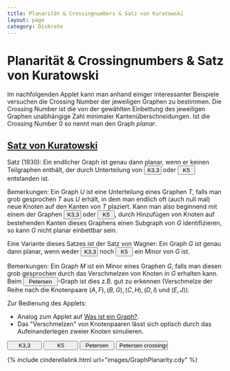 ```yaml
---
title: Planarität & Crossingnumbers & Satz von Kuratowski
layout: page
category: Diskrete
---
```


<script type="text/javascript">
  function doScript(c) {
    cdy.evokeCS(c);
  };

  cc='"';

  var statement=new Array();

  // K5
  statement[0]='(changeGraph([[["A",gauss(5*exp(2*pi*i*(0/5 + 18/360)))], ["B",gauss(5*exp(2*pi*i*(1/5 + 18/360)))], ["C",gauss(5*exp(2*pi*i*(2/5 + 18/360)))], ["D",gauss(5*exp(2*pi*i*(3/5 + 18/360)))], ["E",gauss(5*exp(2*pi*i*(4/5 + 18/360)))]],[["A","C"], ["B","D"], ["C","E"], ["A","D"], ["B","E"], ["A","B"], ["B","C"], ["C","D"], ["D","E"],["E","A"]]]))';

  // K3_3
  statement[1]='(changeGraph([[["A",[-7,7]], ["B",[-7,0]], ["C",[-7,-7]], ["D",[7,7]], ["E",[7,0]], ["F",[7,-7]]],[["A","D"], ["A","E"], ["A","F"], ["B","D"], ["B","E"], ["B","F"], ["C","D"], ["C","E"], ["C","F"]]]))';

  // Petersen
  statement[2]='(changeGraph([[["A",gauss(5*exp(2*pi*i*(0/5 + 18/360)))], ["B",gauss(5*exp(2*pi*i*(1/5 + 18/360)))], ["C",gauss(5*exp(2*pi*i*(2/5 + 18/360)))], ["D",gauss(5*exp(2*pi*i*(3/5 + 18/360)))], ["E",gauss(5*exp(2*pi*i*(4/5 + 18/360)))], ["F",gauss(8.090169942*exp(2*pi*i*(0/5 + 18/360)))], ["G",gauss(8.090169942*exp(2*pi*i*(1/5 + 18/360)))], ["H",gauss(8.090169942*exp(2*pi*i*(2/5 + 18/360)))], ["I",gauss(8.090169942*exp(2*pi*i*(3/5 + 18/360)))], ["J",gauss(8.090169942*exp(2*pi*i*(4/5 + 18/360)))]],[["A","C"], ["B","D"], ["C","E"], ["A","D"], ["B","E"], ["A","F"], ["B","G"], ["C","H"], ["D","I"], ["E","J"], ["F","G"], ["G","H"], ["H","I"], ["I","J"], ["F","J"]]]))';

  // Petersen + B = [0,0] &amp; E and D interchanged
  statement[3]='(changeGraph([[["A",gauss(5*exp(2*pi*i*(0/5 + 18/360)))], ["B",[0,0]], ["C",gauss(5*exp(2*pi*i*(2/5 + 18/360)))], ["E",gauss(5*exp(2*pi*i*(3/5 + 18/360)))], ["D",gauss(5*exp(2*pi*i*(4/5 + 18/360)))], ["F",gauss(8.090169942*exp(2*pi*i*(0/5 + 18/360)))], ["G",gauss(8.090169942*exp(2*pi*i*(1/5 + 18/360)))], ["H",gauss(8.090169942*exp(2*pi*i*(2/5 + 18/360)))], ["I",gauss(8.090169942*exp(2*pi*i*(3/5 + 18/360)))], ["J",gauss(8.090169942*exp(2*pi*i*(4/5 + 18/360)))]],[["A","C"], ["B","D"], ["C","E"], ["A","D"], ["B","E"], ["A","F"], ["B","G"], ["C","H"], ["D","I"], ["E","J"], ["F","G"], ["G","H"], ["H","I"], ["I","J"], ["F","J"]]]))';
</script>

# Planarität & Crossingnumbers & Satz von Kuratowski
Im nachfolgenden Applet kann man anhand einiger interessanter Beispiele versuchen die Crossing Number der jeweiligen Graphen zu bestimmen. Die Crossing Number ist die von der gewählten
Einbettung des jeweiligen Graphen unabhängige Zahl minimaler Kantenüberschneidungen. Ist die Crossing Number $0$ so nennt man den Graph _planar_.

## [Satz von Kuratowski](http://de.wikipedia.org/wiki/Satz_von_Kuratowski)
Satz (1930): Ein endlicher Graph ist genau dann planar, wenn er keinen Teilgraphen enthält, der durch Unterteilung von <input type="button" value="K3,3" style="width: 40px; " onclick="doScript(statement[1])" /> oder <input type="button" value="K5" style="width: 40px; " onclick="doScript(statement[0])" /> entstanden ist.

Bemerkungen: Ein Graph $U$ ist eine Unterteilung eines Graphen $T$, falls man grob gesprochen $T$ aus $U$ erhält,
in dem man endlich oft (auch null mal) neue Knoten auf den Kanten von $T$ plaziert. Kann man also beginnend mit einem der Graphen <input type="button" value="K3,3" style="width: 40px; " onclick="doScript(statement[1])" /> oder
<input type="button" value="K5" style="width: 40px; " onclick="doScript(statement[0])" />, durch Hinzufügen von Knoten auf bestehenden Kanten dieses Graphens
einen Subgraph von $G$ identifizieren, so kann $G$ nicht planar einbettbar sein.

Eine Variante dieses Satzes ist der Satz von Wagner: Ein Graph $G$ ist genau dann planar, wenn weder <input type="button" value="K3,3" style="width: 40px; " onclick="doScript(statement[1])" /> noch <input type="button" value="K5" style="width: 40px; " onclick="doScript(statement[0])" /> ein Minor von $G$ ist.

Bemerkungen: Ein Graph $M$ ist ein Minor eines Graphen $G$, falls man diesen grob gesprochen durch das Verschmelzen von Knoten in $G$ erhalten kann. Beim <input type="button" value="Petersen" style="width: 80px; " onclick="doScript(statement[2])" />-Graph ist dies z.B. gut zu erkennen (Verschmelze der Reihe nach die Knotenpaare $(A,F), (B,G), (C,H), (D,I)$ und $(E,J)$).


Zur Bedienung des Applets:
   * Analog zum Applet auf [Was ist ein Graph?](1-1.html).
   * Das "Verschmelzen" von Knotenpaaren lässt sich optisch durch das Aufeinanderlegen zweier Knoten simulieren.
<!-- 2.1 build 1061 (2009/02/02 09:45) on Mac OS X-10.5.6-i386-->


<input type="button" value="K3,3" style="width: 80px; " onclick="doScript(statement[1])" />
<input type="button" value="K5" style="width: 80px; " onclick="doScript(statement[0])" />
<input type="button" value="Petersen" style="width: 80px; " onclick="doScript(statement[2])" />
<input type="button" value="Petersen crossings" style="width: 120px; " onclick="doScript(statement[3])" />

{% include cinderellalink.html url="images/GraphPlanarity.cdy" %}
